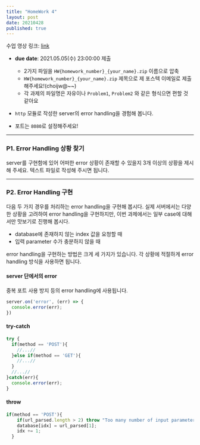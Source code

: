 ```yaml
---
title: "HomeWork 4"
layout: post
date: 20210428
published: true
---
```


수업 영상 링크: [link](https://drive.google.com/file/d/1_umrn05C77Dr_QDevsXlTo7T-fcPpoMP/view?usp=sharing)

- **due date**: 2021.05.05(수) 23:00:00
 제출
  - 2가지 파일을 `HW{homework_number}_{your_name}.zip` 이름으로 압축
  - `HW{homework_number}_{your_name}.zip` 제목으로 제 포스텍 이메일로 제출해주세요!(choijw@~~)
  - 각 과제의 파일명은 자유이나 `Problem1`, `Problem2` 와 같은 형식으면 편할 것 같아요


- `http` 모듈로 작성한 server의 error handling을 경험해 봅니다.
- 포트는 `8080`로 설정해주세요!

<hr>

### P1. Error Handling 상황 찾기

server를 구현함에 있어 어떠한 error 상황이 존재할 수 있을지 3개 이상의 상황을 제시해 주세요. 텍스트 파일로 작성해 주시면 됩니다.

<hr>

### P2. Error Handling 구현

다음 두 가지 경우를 처리하는 error handling을 구현해 봅시다. 실제 서버에서는 다양한 상황을 고려하여 error handling을 구현하지만, 이번 과제에서는 일부 case에 대해서만 맛보기로 진행해 봅시다.

- database에 존재하지 않는 index 값을 요청할 때
- 입력 parameter 수가 충분하지 않을 때

error handling을 구현하는 방법은 크게 세 가지가 있습니다. 각 상황에 적절하게 error handling 방식을 사용하면 됩니다. 

#### server 단에서의 error

중복 포트 사용 방지 등의 error handling에 사용됩니다.
```javascript
server.on('error', (err) => {
  console.error(err);
})
```

#### try-catch

```javascript
try {
  if(method == 'POST'){
    //...//
  }else if(method == 'GET'){
    //...//
  }
  //...//
}catch(err){
  console.error(err);
}
```

#### throw

```javascript
if(method == 'POST'){
    if(url_parsed.length > 2) throw "Too many number of input parameters!"
    database[idx] = url_parsed[1];
    idx += 1;
  }
```